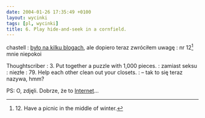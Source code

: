 ```yaml
---
date: 2004-01-26 17:35:49 +0100
layout: wycinki
tags: [pl, wycinki]
title: 6. Play hide-and-seek in a cornfield.
---
```


chastell
: [było na kilku blogach](http://gp4teens.com/sex/Article.asp?ID=395&Type=33 '100 Things to Do Instead of Sex'), ale dopiero teraz zwróciłem uwagę
: nr 12[^1] mnie niepokoi

Thoughtscriber
: 3\. Put together a puzzle with 1,000 pieces.
: zamiast seksu
: niezłe
: 79\. Help each other clean out your closets.
: – tak to się teraz nazywa, hmm?

PS: O, zdjęli. Dobrze, że to [Internet](http://web.archive.org/web/20030713092921/http://www.gp4teens.com/sex/Article.asp?ID=395&Type=33 'Wayback Machine czuwa')…

[^1]: 12\. Have a picnic in the middle of winter.
